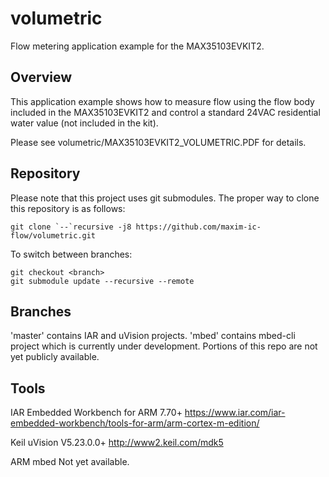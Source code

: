 # volumetric
Flow metering application example for the MAX35103EVKIT2.

## Overview

This application example shows how to measure flow using the flow body included in the MAX35103EVKIT2 and control a standard 24VAC residential water value (not included in the kit).

Please see volumetric/MAX35103EVKIT2_VOLUMETRIC.PDF for details.

## Repository

Please note that this project uses git submodules.  The proper way to clone this repository is as follows:

```
git clone `--`recursive -j8 https://github.com/maxim-ic-flow/volumetric.git
```
To switch between branches:

```
git checkout <branch>
git submodule update --recursive --remote
```

## Branches

'master' contains IAR and uVision projects.
'mbed' contains mbed-cli project which is currently under development.  Portions of this repo are not yet publicly available.

## Tools

IAR Embedded Workbench for ARM 7.70+
https://www.iar.com/iar-embedded-workbench/tools-for-arm/arm-cortex-m-edition/

Keil uVision V5.23.0.0+
http://www2.keil.com/mdk5

ARM mbed
Not yet available.
